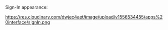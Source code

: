 Sign-In appearance:

https://res.cloudinary.com/dwjec4aet/image/upload/v1556534455/apps%20interface/signIn.png
